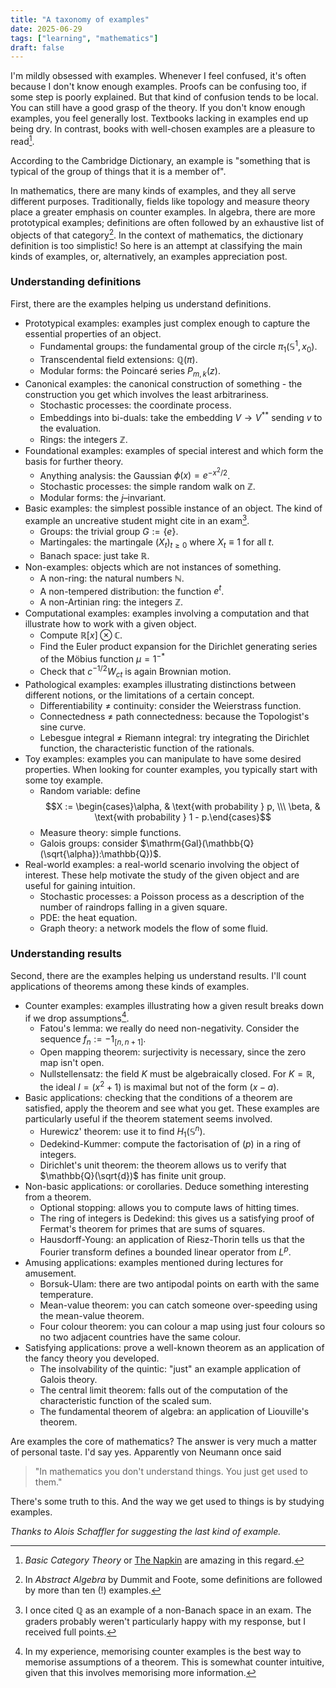 ```yaml
---
title: "A taxonomy of examples"
date: 2025-06-29
tags: ["learning", "mathematics"]
draft: false
---
```


I'm mildly obsessed with examples. Whenever I feel confused, it's often because I don't know enough examples. Proofs can be confusing too, if some step is poorly explained. But that kind of confusion tends to be local. You can still have a good grasp of the theory. If you don't know enough examples, you feel generally lost. Textbooks lacking in examples end up being dry. In contrast, books with well-chosen examples are a pleasure to read[^recs].

According to the Cambridge Dictionary, an example is "something that is typical of the group of things that it is a member of".

In mathematics, there are many kinds of examples, and they all serve different purposes. Traditionally, fields like topology and measure theory place a greater emphasis on counter examples. In algebra, there are more prototypical examples; definitions are often followed by an exhaustive list of objects of that category[^df]. In the context of mathematics, the dictionary definition is too simplistic! So here is an attempt at classifying the main kinds of examples, or, alternatively, an examples appreciation post.

### Understanding definitions
First, there are the examples helping us understand definitions.

- Prototypical examples: examples just complex enough to capture the essential properties of an object.
	- Fundamental groups: the fundamental group of the circle $\pi_1(\mathbb{S}^1, x_0)$.
	- Transcendental field extensions: $\mathbb{Q}(\pi)$.
	- Modular forms: the Poincaré series $P_{m, k}(z)$.
- Canonical examples: the canonical construction of something - the construction you get which involves the least arbitrariness.
	- Stochastic processes: the coordinate process.
	- Embeddings into bi-duals: take the embedding $V \to V^{**}$ sending $v$ to the evaluation.
	- Rings: the integers $\mathbb{Z}$.
- Foundational examples: examples of special interest and which form the basis for further theory.
	- Anything analysis: the Gaussian $\phi(x) = e^{-x^2/2}$.
	- Stochastic processes: the simple random walk on $\mathbb{Z}$.
	- Modular forms: the $j$–invariant.
- Basic examples: the simplest possible instance of an object. The kind of example an uncreative student might cite in an exam[^banach].
	- Groups: the trivial group $G := \{e\}$.
	- Martingales: the martingale $(X_t)_{t \ge 0}$ where $X_t \equiv 1$ for all $t$.
	- Banach space: just take $\mathbb{R}$.
- Non-examples: objects which are not instances of something.
	- A non-ring: the natural numbers $\mathbb{N}$.
	- A non-tempered distribution: the function $e^t$.
	- A non-Artinian ring: the integers $\mathbb{Z}$.
- Computational examples: examples involving a computation and that illustrate how to work with a given object.
	- Compute $\mathbb{R}[x] \otimes \mathbb{C}$.
	- Find the Euler product expansion for the Dirichlet generating series of the Möbius function $\mu = 1^{-*}$
	- Check that $c^{-1/2} W_{ct}$ is again Brownian motion.
- Pathological examples: examples illustrating distinctions between different notions, or the limitations of a certain concept.
	- Differentiability $\neq$ continuity: consider the Weierstrass function.
	- Connectedness $\neq$ path connectedness: because the Topologist's sine curve.
	- Lebesgue integral $\neq$ Riemann integral: try integrating the Dirichlet function, the characteristic function of the rationals.
- Toy examples: examples you can manipulate to have some desired properties. When looking for counter examples, you typically start with some toy example.
	- Random variable: define $$X := \begin{cases}\alpha, & \text{with probability } p, \\\ \beta, & \text{with probability } 1 - p.\end{cases}$$ 
	- Measure theory: simple functions.
	- Galois groups: consider $\mathrm{Gal}(\mathbb{Q}(\sqrt{\alpha}):\mathbb{Q})$.
- Real-world examples: a real-world scenario involving the object of interest. These help motivate the study of the given object and are useful for gaining intuition.
	- Stochastic processes: a Poisson process as a description of the number of raindrops falling in a given square.
	- PDE: the heat equation.
	- Graph theory: a network models the flow of some fluid.

### Understanding results
Second, there are the examples helping us understand results. I'll count applications of theorems among these kinds of examples.

- Counter examples: examples illustrating how a given result breaks down if we drop assumptions[^counter].
	- Fatou's lemma: we really do need non-negativity. Consider the sequence $f_n := - 1_{[n, n+1]}$.
	- Open mapping theorem: surjectivity is necessary, since the zero map isn't open.
	- Nullstellensatz: the field $K$ must be algebraically closed. For $K = \mathbb{R}$, the ideal $I = (x^2 + 1)$ is maximal but not of the form $(x - a)$.
- Basic applications: checking that the conditions of a theorem are satisfied, apply the theorem and see what you get. These examples are particularly useful if the theorem statement seems involved.
	- Hurewicz' theorem: use it to find $H_1(\mathbb{S}^n)$.
	- Dedekind-Kummer: compute the factorisation of $(p)$ in a ring of integers.
	- Dirichlet's unit theorem: the theorem allows us to verify that $\mathbb{Q}(\sqrt{d})$ has finite unit group.
- Non-basic applications: or corollaries. Deduce something interesting from a theorem.
	- Optional stopping: allows you to compute laws of hitting times.
	- The ring of integers is Dedekind: this gives us a satisfying proof of Fermat's theorem for primes that are sums of squares.
	- Hausdorff-Young: an application of Riesz-Thorin tells us that the Fourier transform defines a bounded linear operator from $L^p$.
- Amusing applications: examples mentioned during lectures for amusement.
	- Borsuk-Ulam: there are two antipodal points on earth with the same temperature.
	- Mean-value theorem: you can catch someone over-speeding using the mean-value theorem.
	- Four colour theorem: you can colour a map using just four colours so no two adjacent countries have the same colour.
- Satisfying applications: prove a well-known theorem as an application of the fancy theory you developed.
    - The insolvability of the quintic: "just" an example application of Galois theory.
    - The central limit theorem: falls out of the computation of the characteristic function of the scaled sum.
    - The fundamental theorem of algebra: an application of Liouville's theorem.

Are examples the core of mathematics? The answer is very much a matter of personal taste. I'd say yes. Apparently von Neumann once said

> "In mathematics you don't understand things. You just get used to them."

There's some truth to this. And the way we get used to things is by studying examples.

*Thanks to Alois Schaffler for suggesting the last kind of example.*

[^recs]: _Basic Category Theory_ or [The Napkin](https://venhance.github.io/napkin/Napkin.pdf) are amazing in this regard.
[^df]: In _Abstract Algebra_ by Dummit and Foote, some definitions are followed by more than ten (!) examples.
[^counter]: In my experience, memorising counter examples is the best way to memorise assumptions of a theorem. This is somewhat counter intuitive, given that this involves memorising more information.
[^banach]: I once cited $\mathbb{Q}$ as an example of a non-Banach space in an exam. The graders probably weren't particularly happy with my response, but I received full points.
